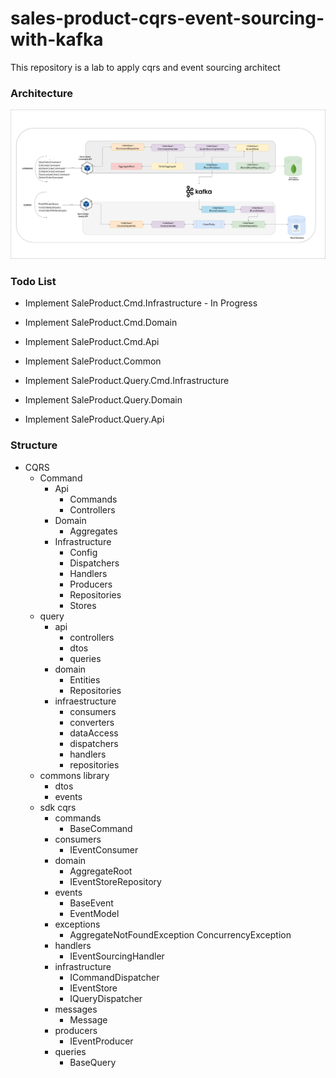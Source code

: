 # sales-product-cqrs-event-sourcing-with-kafka
This repository is a lab to apply cqrs and event sourcing architect


### Architecture

![This is an image](./assets/diagram-sales-product-cqrs-event-sourcing-with-kafka.drawio.png)


### Todo List 

* Implement SaleProduct.Cmd.Infrastructure - In Progress
* Implement SaleProduct.Cmd.Domain
* Implement SaleProduct.Cmd.Api


* Implement SaleProduct.Common

* Implement SaleProduct.Query.Cmd.Infrastructure
* Implement SaleProduct.Query.Domain
* Implement SaleProduct.Query.Api


### Structure 

- CQRS 
	- Command
		- Api 
			- Commands 
			- Controllers
		- Domain
			- Aggregates
		- Infrastructure
			- Config 
			- Dispatchers
			- Handlers 
			- Producers
			- Repositories 
			- Stores
	- query
		- api 
			- controllers
			- dtos 
			- queries
		- domain 
			- Entities 
			- Repositories
		- infraestructure
			- consumers 
			- converters
			- dataAccess 
			- dispatchers
			- handlers 
			- repositories
	- commons library
		- dtos
		- events
	- sdk cqrs
		- commands 
			- BaseCommand
		- consumers
			- IEventConsumer
		- domain 
			- AggregateRoot 
			- IEventStoreRepository
		- events 
			- BaseEvent 
			- EventModel
		- exceptions 
			- AggregateNotFoundException
			ConcurrencyException
		- handlers 
			- IEventSourcingHandler
		- infrastructure 
			- ICommandDispatcher
			- IEventStore 
			- IQueryDispatcher
		- messages 
			- Message
		- producers 
			- IEventProducer
		- queries
			- BaseQuery